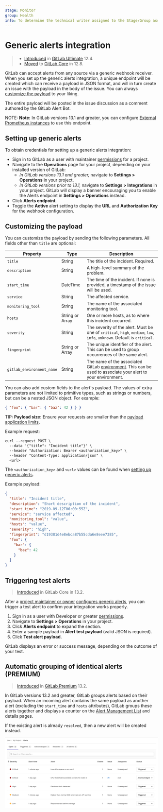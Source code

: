 ```yaml
---
stage: Monitor
group: Health
info: To determine the technical writer assigned to the Stage/Group associated with this page, see https://about.gitlab.com/handbook/engineering/ux/technical-writing/#designated-technical-writers
---
```


# Generic alerts integration

> - [Introduced](https://gitlab.com/gitlab-org/gitlab/-/issues/13203) in [GitLab Ultimate](https://about.gitlab.com/pricing/) 12.4.
> - [Moved](https://gitlab.com/gitlab-org/gitlab/-/issues/42640) to [GitLab Core](https://about.gitlab.com/pricing/) in 12.8.

GitLab can accept alerts from any source via a generic webhook receiver.
When you set up the generic alerts integration, a unique endpoint will
be created which can receive a payload in JSON format, and will in turn
create an issue with the payload in the body of the issue. You can always
[customize the payload](#customizing-the-payload) to your liking.

The entire payload will be posted in the issue discussion as a comment
authored by the GitLab Alert Bot.

NOTE: **Note:**
In GitLab versions 13.1 and greater, you can configure
[External Prometheus instances](../metrics/alerts.md#external-prometheus-instances)
to use this endpoint.

## Setting up generic alerts

To obtain credentials for setting up a generic alerts integration:

- Sign in to GitLab as a user with maintainer [permissions](../../user/permissions.md) for a project.
- Navigate to the **Operations** page for your project, depending on your installed version of GitLab:
  - *In GitLab versions 13.1 and greater,* navigate to **Settings > Operations** in your project.
  - *In GitLab versions prior to 13.1,* navigate to **Settings > Integrations** in your project. GitLab will display a banner encouraging you to enable the Alerts endpoint in **Settings > Operations** instead.
- Click **Alerts endpoint**.
- Toggle the **Active** alert setting to display the **URL** and **Authorization Key** for the webhook configuration.

## Customizing the payload

You can customize the payload by sending the following parameters. All fields other than `title` are optional:

| Property | Type | Description |
| -------- | ---- | ----------- |
| `title` | String | The title of the incident. Required. |
| `description` | String | A high-level summary of the problem. |
| `start_time` | DateTime | The time of the incident. If none is provided, a timestamp of the issue will be used. |
| `service` | String | The affected service. |
| `monitoring_tool` | String |  The name of the associated monitoring tool. |
| `hosts` | String or Array | One or more hosts, as to where this incident occurred. |
| `severity` | String | The severity of the alert. Must be one of `critical`, `high`, `medium`, `low`, `info`, `unknown`. Default is `critical`. |
| `fingerprint` | String or Array | The unique identifier of the alert. This can be used to group occurrences of the same alert. |
| `gitlab_environment_name` | String | The name of the associated GitLab [environment](../../ci/environments/index.md). This can be used to associate your alert to your environment. |

You can also add custom fields to the alert's payload. The values of extra parameters
are not limited to primitive types, such as strings or numbers, but can be a nested
JSON object. For example:

```json
{ "foo": { "bar": { "baz": 42 } } }
```

TIP: **Payload size:**
Ensure your requests are smaller than the [payload application limits](../../administration/instance_limits.md#generic-alert-json-payloads).

Example request:

```shell
curl --request POST \
  --data '{"title": "Incident title"}' \
  --header "Authorization: Bearer <authorization_key>" \
  --header "Content-Type: application/json" \
  <url>
```

The `<authorization_key>` and `<url>` values can be found when [setting up generic alerts](#setting-up-generic-alerts).

Example payload:

```json
{
  "title": "Incident title",
  "description": "Short description of the incident",
  "start_time": "2019-09-12T06:00:55Z",
  "service": "service affected",
  "monitoring_tool": "value",
  "hosts": "value",
  "severity": "high",
  "fingerprint": "d19381d4e8ebca87b55cda6e8eee7385",
  "foo": {
    "bar": {
      "baz": 42
    }
  }
}
```

## Triggering test alerts

> [Introduced](https://gitlab.com/groups/gitlab-org/-/epics/3066) in GitLab Core in 13.2.

After a [project maintainer or owner](#setting-up-generic-alerts)
[configures generic alerts](#setting-up-generic-alerts), you can trigger a
test alert to confirm your integration works properly.

1. Sign in as a user with Developer or greater [permissions](../../user/permissions.md).
1. Navigate to **Settings > Operations** in your project.
1. Click **Alerts endpoint** to expand the section.
1. Enter a sample payload in **Alert test payload** (valid JSON is required).
1. Click **Test alert payload**.

GitLab displays an error or success message, depending on the outcome of your test.

## Automatic grouping of identical alerts **(PREMIUM)**

> [Introduced](https://gitlab.com/gitlab-org/gitlab/-/issues/214557) in [GitLab Premium](https://about.gitlab.com/pricing/) 13.2.

In GitLab versions 13.2 and greater, GitLab groups alerts based on their payload.
When an incoming alert contains the same payload as another alert (excluding the
`start_time` and `hosts` attributes), GitLab groups these alerts together and
displays a counter on the
[Alert Management List](incidents.md)
and details pages.

If the existing alert is already `resolved`, then a new alert will be created instead.

![Alert Management List](img/alert_list_v13_1.png)
